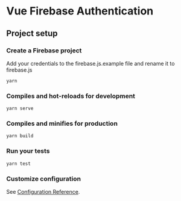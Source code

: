 # Vue Firebase Authentication

## Project setup

### Create a Firebase project

Add your credentials to the firebase.js.example file and rename it to firebase.js

```text
yarn
```

### Compiles and hot-reloads for development

```text
yarn serve
```

### Compiles and minifies for production

```text
yarn build
```

### Run your tests

```text
yarn test
```

### Customize configuration

See [Configuration Reference](https://cli.vuejs.org/config/).
